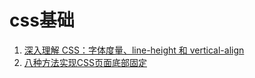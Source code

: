 # css基础

1. [深入理解 CSS：字体度量、line-height 和 vertical-align](https://github.com/ChuckWangzz/Basis/blob/master/css/1.md)
2. [八种方法实现CSS页面底部固定](https://github.com/ChuckWangzz/Basis/blob/master/css/2.md)
